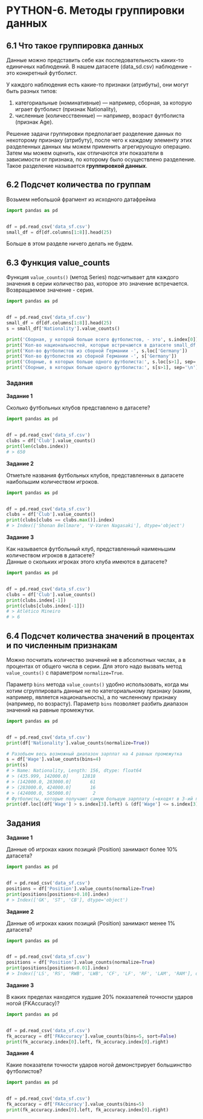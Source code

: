 # PYTHON-6. Методы группировки данных

## 6.1 Что такое группировка данных
Данные можно представить себе как последовательность каких-то единичных наблюдений.
В нашем датасете (data_sd.csv) наблюдение - это конкретный футболист.

У каждого наблюдения есть какие-то признаки (атрибуты), они могут быть разных типов: 
1. категориальные (номинативные) — например, сборная, за которую играет футболист (признак Nationality),
1. численные (количесственные) — например, возраст футболиста (признак Age).

Решение задачи группировки предполагает разделение данных по некоторому признаку (атрибуту),
после чего к каждому элементу этих разделенных данных мы можем применить агрегирующую операцию.
Затем мы можем оценить, как отличаются эти показатели в зависимости от признака,
по которому было осуществлено разделение.
Такое разделение называется **группировкой данных**.


## 6.2 Подсчет количества по группам
Возьмем небольшой фрагмент из исходного датафрейма

```python
import pandas as pd


df = pd.read_csv('data_sf.csv')
small_df = df[df.columns[1:8]].head(25)
```

Больше в этом разделе ничего делать не будем.


## 6.3 Функция value_counts
Функция `value_counts()` (метод Series) подсчитывает для каждого значения в серии количество раз,
которое это значение встречается.
Возвращаемое значение - серия.

```python
import pandas as pd


df = pd.read_csv('data_sf.csv')
small_df = df[df.columns[1:8]].head(25)
s = small_df['Nationality'].value_counts()

print('Сборная, у которой больше всего футболистов, - это', s.index[0])
print('Кол-во национальностей, которые встречаются в датасете small_df, -', len(s.index))
print('Кол-во футболистов из сборной Германии -', s.loc['Germany'])
print('Кол-во футболистов из сборной Германии -', s['Germany'])
print('Сборные, в которых больше одного футболиста:', s.loc[s>1], sep='\n')
print('Сборные, в которых больше одного футболиста:', s[s>1], sep='\n')
```

### Задания
**Задание 1**

Сколько футбольных клубов представлено в датасете?

```python
import pandas as pd


df = pd.read_csv('data_sf.csv')
clubs = df['Club'].value_counts()
print(len(clubs.index))
# > 650
```

**Задание 2**

Отметьте названия футбольных клубов, представленных в датасете наибольшим количеством игроков.

```python
import pandas as pd


df = pd.read_csv('data_sf.csv')
clubs = df['Club'].value_counts()
print(clubs[clubs == clubs.max()].index)
# > Index(['Shonan Bellmare', 'V-Varen Nagasaki'], dtype='object')
```

**Задание 3**

Как называется футбольный клуб, представленный наименьшим количеством игроков в датасете?  
Данные о скольких игроках этого клуба имеются в датасете?

```python
import pandas as pd


df = pd.read_csv('data_sf.csv')
clubs = df['Club'].value_counts()
print(clubs.index[-1])
print(clubs[clubs.index[-1]])
# > Atlético Mineiro
# > 6
```

## 6.4 Подсчет количества значений в процентах и по численным признакам
Можно посчитать количество значений не в абсолютных числах, а в процентах от общего числа в серии.
Для этого надо вызвать метод `value_counts()` с параметром `normalize=True`.

Параметр `bins` метода `value_counts()` удобно использовать, когда мы хотим сгруппировать данные
не по категориальному признаку (каким, например, является национальность),
а по численному признаку (например, по возрасту).
Параметр `bins` позволяет разбить диапазон значений на равные промежутки.

```python
import pandas as pd


df = pd.read_csv('data_sf.csv')
print(df['Nationality'].value_counts(normalize=True))

# Разобьем весь возможный диапазон зарплат на 4 равных промежутка
s = df['Wage'].value_counts(bins=4)
print(s)
# > Name: Nationality, Length: 156, dtype: float64
# > (435.999, 142000.0]     12818
# > (142000.0, 283000.0]       61
# > (283000.0, 424000.0]       16
# > (424000.0, 565000.0]        2
# Футболисты, которые получают самую большую зарплату (=входят в 3-ий промежуток)
print(df.loc[(df['Wage'] > s.index[3].left) & (df['Wage'] <= s.index[3].right)])
```

## Задания
**Задание 1**

Данные об игроках каких позиций (Position) занимают более 10% датасета?

```python
import pandas as pd


df = pd.read_csv('data_sf.csv')
positions = df['Position'].value_counts(normalize=True)
print(positions[positions>0.10].index)
# > Index(['GK', 'ST', 'CB'], dtype='object')
```

**Задание 2**

Данные об игроках каких позиций (Position) занимают менее 1% датасета?

```python
import pandas as pd


df = pd.read_csv('data_sf.csv')
positions = df['Position'].value_counts(normalize=True)
print(positions[positions<0.01].index)
# > Index(['LS', 'RS', 'RWB', 'LWB', 'CF', 'LF', 'RF', 'LAM', 'RAM'], dtype='object')
```

**Задание 3**

В каких пределах находятся худшие 20% показателей точности ударов ногой (FKAccuracy)?

```python
import pandas as pd


df = pd.read_csv('data_sf.csv')
fk_accuracy = df['FKAccuracy'].value_counts(bins=5, sort=False)
print(fk_accuracy.index[0].left, fk_accuracy.index[0].right)
```

**Задание 4**

Какие показатели точности ударов ногой демонстрирует большинство футболистов?

```python
import pandas as pd


df = pd.read_csv('data_sf.csv')
fk_accuracy = df['FKAccuracy'].value_counts(bins=5)
print(fk_accuracy.index[0].left, fk_accuracy.index[0].right)
```
